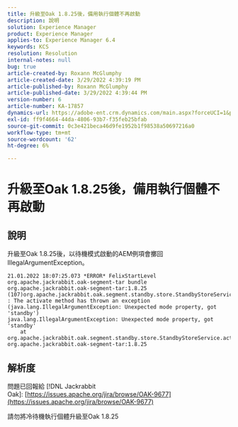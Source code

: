 ```yaml
---
title: 升級至Oak 1.8.25後，備用執行個體不再啟動
description: 說明
solution: Experience Manager
product: Experience Manager
applies-to: Experience Manager 6.4
keywords: KCS
resolution: Resolution
internal-notes: null
bug: true
article-created-by: Roxann McGlumphy
article-created-date: 3/29/2022 4:39:19 PM
article-published-by: Roxann McGlumphy
article-published-date: 3/29/2022 4:39:44 PM
version-number: 6
article-number: KA-17857
dynamics-url: https://adobe-ent.crm.dynamics.com/main.aspx?forceUCI=1&pagetype=entityrecord&etn=knowledgearticle&id=e26b55c3-7eaf-ec11-9840-0022480bde18
exl-id: ff9f4664-44da-4806-93b7-f35feb25bfab
source-git-commit: 0c3e421beca46d9fe1952b1f98538a50697216a0
workflow-type: tm+mt
source-wordcount: '62'
ht-degree: 6%

---
```


# 升級至Oak 1.8.25後，備用執行個體不再啟動

## 說明


升級至Oak 1.8.25後，以待機模式啟動的AEM例項會擲回IllegalArgumentException。


```
21.01.2022 18:07:25.073 *ERROR* FelixStartLevel org.apache.jackrabbit.oak-segment-tar bundle org.apache.jackrabbit.oak-segment-tar:1.8.25 (107)org.apache.jackrabbit.oak.segment.standby.store.StandbyStoreService(242) : The activate method has thrown an exception (java.lang.IllegalArgumentException: Unexpected mode property, got 'standby')
java.lang.IllegalArgumentException: Unexpected mode property, got 'standby'
    at org.apache.jackrabbit.oak.segment.standby.store.StandbyStoreService.activate(StandbyStoreService.java:157) org.apache.jackrabbit.oak-segment-tar:1.8.25
```





## 解析度


問題已回報給 [!DNL Jackrabbit Oak]: [https://issues.apache.org/jira/browse/OAK-9677](https://issues.apache.org/jira/browse/OAK-9677)

請勿將冷待機執行個體升級至Oak 1.8.25
